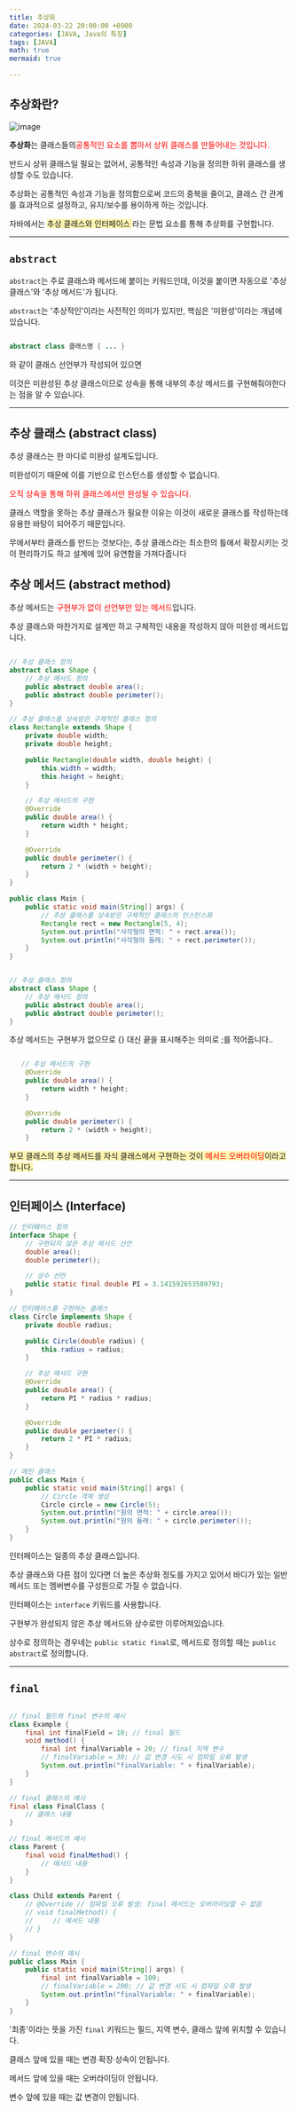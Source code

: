 ```yaml
---
title: 추상화
date: 2024-03-22 20:00:00 +0900
categories: [JAVA, Java의 특징]
tags: [JAVA]
math: true
mermaid: true

---
```


## **추상화란?**

![image](https://github.com/ararp1006/mainProject/assets/130068083/8d694c6a-e4d6-4980-bf97-70b35aa715ba)

**추상화**는 클래스들의<span style="color:red">공통적인 요소를 뽑아서 상위 클래스를 만들어내는 것입니다.</span>

반드시 상위 클래스일 필요는 없어서, 공통적인 속성과 기능을 정의한 하위 클래스를 생성할 수도 있습니다.

추상화는 공통적인 속성과 기능을 정의함으로써 코드의 중복을 줄이고, 클래스 간 관계를 효과적으로 설정하고, 유지/보수를 용이하게 하는 것입니다. 
 
자바에서는 <span style="background-color:#fff5b1">추상 클래스와 인터페이스 </span>라는 문법 요소를 통해 추상화를 구현합니다.

<hr>



## **``abstract``**


``abstract``는 주로 클래스와 메서드에 붙이는 키워드인데, 이것을 붙이면 자동으로 '추상 클래스'와 '추상 메서드'가 됩니다.

``abstract``는 '추상적인'이라는 사전적인 의미가 있지만, 핵심은 '미완성'이라는 개념에 있습니다.

```java

abstract class 클래스명 { ... }

```

와 같이 클래스 선언부가 작성되어 있으면 

이것은 미완성된 추상 클래스이므로 상속을 통해 내부의 추상 메서드를 구현해줘야한다는 점을 알 수 있습니다.


<hr>

## **추상 클래스 (abstract class)**

추상 클래스는 한 마디로 미완성 설계도입니다.

미완성이기 때문에 이를 기반으로 인스턴스를 생성할 수 없습니다.

<span style="color:red">오직 상속을 통해 하위 클래스에서만 완성될 수 있습니다.</span>

클래스 역할을 못하는 추상 클래스가 필요한 이유는 이것이 새로운 클래스를 작성하는데 유용한 바탕이 되어주기 때문입니다. 

무에서부터 클래스를 만드는 것보다는, 추상 클래스라는 최소한의 틀에서 확장시키는 것이 편리하기도 하고 설계에 있어 유연함을 가져다줍니다


## **추상 메서드 (abstract method)**

추상 메서드는 <span style="color:red">구현부가 없이 선언부만 있는 메서드</span>입니다. 

추상 클래스와 마찬가지로 설계만 하고 구체적인 내용을 작성하지 않아 미완성 메서드입니다.

```java

// 추상 클래스 정의
abstract class Shape {
    // 추상 메서드 정의
    public abstract double area();
    public abstract double perimeter();
}

// 추상 클래스를 상속받은 구체적인 클래스 정의
class Rectangle extends Shape {
    private double width;
    private double height;

    public Rectangle(double width, double height) {
        this.width = width;
        this.height = height;
    }

    // 추상 메서드의 구현
    @Override
    public double area() {
        return width * height;
    }

    @Override
    public double perimeter() { 
        return 2 * (width + height); 
    }
}

public class Main {
    public static void main(String[] args) {
        // 추상 클래스를 상속받은 구체적인 클래스의 인스턴스화
        Rectangle rect = new Rectangle(5, 4);
        System.out.println("사각형의 면적: " + rect.area());
        System.out.println("사각형의 둘레: " + rect.perimeter());
    }
}


```

```java

// 추상 클래스 정의
abstract class Shape {
    // 추상 메서드 정의
    public abstract double area();
    public abstract double perimeter();
}

```
추상 메서드는 구현부가 없으므로 {} 대신 끝을 표시해주는 의미로 ;를 적어줍니다..

```java

   // 추상 메서드의 구현
    @Override
    public double area() {
        return width * height;
    }

    @Override
    public double perimeter() { 
        return 2 * (width + height); 
    }


```

<span style="background-color:#fff5b1">부모 클래스의 추상 메서드를 자식 클래스에서 구현하는 것이  <span style="color:red">메서드 오버라이딩</span>이라고 합니다.</span>


<hr>

## **인터페이스 (Interface)**

```java
// 인터페이스 정의
interface Shape {
    // 구현되지 않은 추상 메서드 선언
    double area();
    double perimeter();

    // 상수 선언
    public static final double PI = 3.141592653589793;
}

// 인터페이스를 구현하는 클래스
class Circle implements Shape {
    private double radius;

    public Circle(double radius) {
        this.radius = radius;
    }

    // 추상 메서드 구현
    @Override
    public double area() {
        return PI * radius * radius;
    }

    @Override
    public double perimeter() {
        return 2 * PI * radius;
    }
}

// 메인 클래스
public class Main {
    public static void main(String[] args) {
        // Circle 객체 생성
        Circle circle = new Circle(5);
        System.out.println("원의 면적: " + circle.area());
        System.out.println("원의 둘레: " + circle.perimeter());
    }
}

```



인터페이스는 일종의 추상 클래스입니다.

추상 클래스와 다른 점이 있다면 더 높은 추상화 정도를 가지고 있어서 바디가 있는 일반 메서드 또는 멤버변수를 구성원으로 가질 수 없습니다.

인터페이스는 ```interface``` 키워드를 사용합니다.

구현부가 완성되지 않은 추상 메서드와 상수로만 이루어져있습니다.

상수로 정의하는 경우네는 ```public static final```로, 메서드로 정의할 때는 ```public abstract```로 정의합니다.


<hr>


## **```final```**

```java

// final 필드와 final 변수의 예시
class Example {
    final int finalField = 10; // final 필드
    void method() {
        final int finalVariable = 20; // final 지역 변수
        // finalVariable = 30; // 값 변경 시도 시 컴파일 오류 발생
        System.out.println("finalVariable: " + finalVariable);
    }
}

// final 클래스의 예시
final class FinalClass {
    // 클래스 내용
}

// final 메서드의 예시
class Parent {
    final void finalMethod() {
        // 메서드 내용
    }
}

class Child extends Parent {
    // @Override // 컴파일 오류 발생: final 메서드는 오버라이딩할 수 없음
    // void finalMethod() {
    //     // 메서드 내용
    // }
}

// final 변수의 예시
public class Main {
    public static void main(String[] args) {
        final int finalVariable = 100;
        // finalVariable = 200; // 값 변경 시도 시 컴파일 오류 발생
        System.out.println("finalVariable: " + finalVariable);
    }
}

```

'최종'이라는 뜻을 가진 ```final``` 키워드는 필드, 지역 변수, 클래스 앞에 위치할 수 있습니다.

클래스 앞에 있을 때는 변경∙확장∙상속이 안됩니다.

메서드 앞에 있을 때는 오버라이딩이 안됩니다.

변수 앞에 있을 때는 값 변경이 안됩니다.



